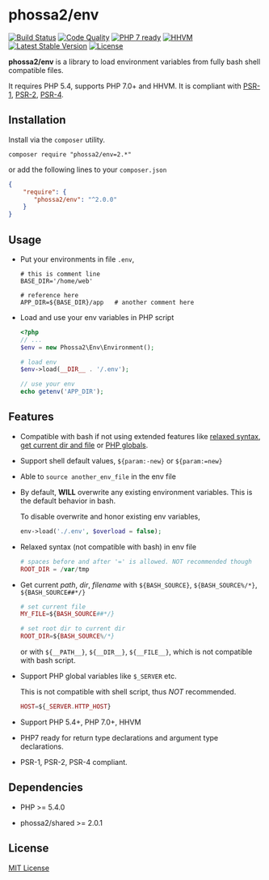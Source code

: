# phossa2/env
[![Build Status](https://travis-ci.org/phossa2/env.svg?branch=master)](https://travis-ci.org/phossa2/env)
[![Code Quality](https://scrutinizer-ci.com/g/phossa2/env/badges/quality-score.png?b=master)](https://travis-ci.org/phossa2/env)
[![PHP 7 ready](http://php7ready.timesplinter.ch/phossa2/env/master/badge.svg)](https://travis-ci.org/phossa2/env)
[![HHVM](https://img.shields.io/hhvm/phossa2/env.svg?style=flat)](http://hhvm.h4cc.de/package/phossa2/env)
[![Latest Stable Version](https://img.shields.io/packagist/vpre/phossa2/env.svg?style=flat)](https://packagist.org/packages/phossa2/env)
[![License](https://poser.pugx.org/phossa2/env/license)](http://mit-license.org/)

**phossa2/env** is a library to load environment variables from fully bash shell
compatible files.

It requires PHP 5.4, supports PHP 7.0+ and HHVM. It is compliant with
[PSR-1][PSR-1], [PSR-2][PSR-2], [PSR-4][PSR-4].

[PSR-1]: http://www.php-fig.org/psr/psr-1/ "PSR-1: Basic Coding Standard"
[PSR-2]: http://www.php-fig.org/psr/psr-2/ "PSR-2: Coding Style Guide"
[PSR-4]: http://www.php-fig.org/psr/psr-4/ "PSR-4: Autoloader"

Installation
---
Install via the `composer` utility.

```
composer require "phossa2/env=2.*"
```

or add the following lines to your `composer.json`

```json
{
    "require": {
       "phossa2/env": "^2.0.0"
    }
}
```

Usage
---

- Put your environments in file `.env`,

  ```shell
  # this is comment line
  BASE_DIR='/home/web'

  # reference here
  APP_DIR=${BASE_DIR}/app   # another comment here
  ```

- Load and use your env variables in PHP script

  ```php
  <?php
  // ...
  $env = new Phossa2\Env\Environment();

  # load env
  $env->load(__DIR__ . '/.env');

  // use your env
  echo getenv('APP_DIR');
  ```

Features
---

- Compatible with bash if not using extended features like
  [relaxed syntax](#relax), [get current dir and file](#current) or
  [PHP globals](#php).

- Support shell default values, `${param:-new}` or `${param:=new}`

- Able to `source another_env_file` in the env file

- By default, **WILL** overwrite any existing environment variables. This is
  the default behavior in bash.

  To disable overwrite and honor existing env variables,

  ```php
  env->load('./.env', $overload = false);
  ```

- <a name="relax"></a>Relaxed syntax (not compatible with bash) in env file

  ```php
  # spaces before and after '=' is allowed. NOT recommended though
  ROOT_DIR = /var/tmp
  ```

- <a name="current"></a>Get current *path*, *dir*, *filename* with
  `${BASH_SOURCE}`, `${BASH_SOURCE%/*}`, `${BASH_SOURCE##*/}`

  ```php
  # set current file
  MY_FILE=${BASH_SOURCE##*/}

  # set root dir to current dir
  ROOT_DIR=${BASH_SOURCE%/*}
  ```

  or with `${__PATH__}`, `${__DIR__}`, `${__FILE__}`, which is not compatible
  with bash script.

- <a name="php"></a>Support PHP global variables like `$_SERVER` etc.

  This is not compatible with shell script, thus *NOT* recommended.

  ```php
  HOST=${_SERVER.HTTP_HOST}
  ```

- Support PHP 5.4+, PHP 7.0+, HHVM

- PHP7 ready for return type declarations and argument type declarations.

- PSR-1, PSR-2, PSR-4 compliant.

Dependencies
---

- PHP >= 5.4.0

- phossa2/shared >= 2.0.1

License
---

[MIT License](http://mit-license.org/)
